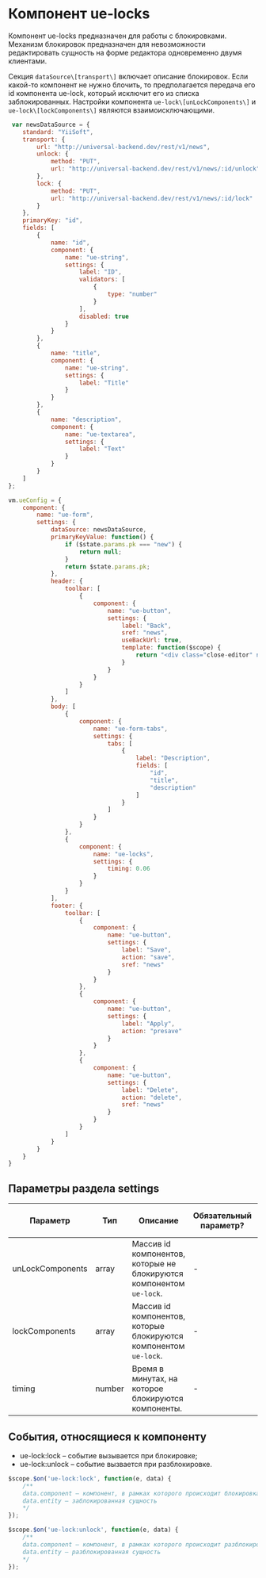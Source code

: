 # Компонент ue-locks

Компонент ue-locks предназначен для работы с блокировками.
Механизм блокировок предназначен для невозможности редактировать сущность на форме редактора одновременно двумя клиентами.

Секция `dataSource\[transport\]` включает описание блокировок.
Если какой-то компонент не нужно блочить, то предполагается передача его id компонента ue-lock, который исключит его из списка заблокированных.
Настройки компонента `ue-lock\[unLockComponents\]` и  `ue-lock\[lockComponents\]` являются взаимоисключающими.

```javascript
 var newsDataSource = {
    standard: "YiiSoft",
    transport: {
        url: "http://universal-backend.dev/rest/v1/news",
        unlock: {
            method: "PUT",
            url: "http://universal-backend.dev/rest/v1/news/:id/unlock"
        },
        lock: {
            method: "PUT",
            url: "http://universal-backend.dev/rest/v1/news/:id/lock"
        }
    },
    primaryKey: "id",
    fields: [
        {
            name: "id",
            component: {
                name: "ue-string",
                settings: {
                    label: "ID",
                    validators: [
                        {
                            type: "number"
                        }
                    ],
                    disabled: true
                }
            }
        },
        {
            name: "title",
            component: {
                name: "ue-string",
                settings: {
                    label: "Title"
                }
            }
        },
        {
            name: "description",
            component: {
                name: "ue-textarea",
                settings: {
                    label: "Text"
                }
            }
        }
    ]
};

vm.ueConfig = {
    component: {
        name: "ue-form",
        settings: {
            dataSource: newsDataSource,
            primaryKeyValue: function() {
                if ($state.params.pk === "new") {
                    return null;
                }
                return $state.params.pk;
            },
            header: {
                toolbar: [
                    {
                        component: {
                            name: "ue-button",
                            settings: {
                                label: "Back",
                                sref: "news",
                                useBackUrl: true,
                                template: function($scope) {
                                    return "<div class="close-editor" ng-click="vm.click()"> </div>";
                                }
                            }
                        }
                    }
                ]
            },
            body: [
                {
                    component: {
                        name: "ue-form-tabs",
                        settings: {
                            tabs: [
                                {
                                    label: "Description",
                                    fields: [
                                        "id",
                                        "title",
                                        "description"
                                    ]
                                }
                            ]
                        }
                    }
                },
                {
                    component: {
                        name: "ue-locks",
                        settings: {
                            timing: 0.06
                        }
                    }
                }
            ],
            footer: {
                toolbar: [
                    {
                        component: {
                            name: "ue-button",
                            settings: {
                                label: "Save",
                                action: "save",
                                sref: "news"
                            }
                        }
                    },
                    {
                        component: {
                            name: "ue-button",
                            settings: {
                                label: "Apply",
                                action: "presave"
                            }
                        }
                    },
                    {
                        component: {
                            name: "ue-button",
                            settings: {
                                label: "Delete",
                                action: "delete",
                                sref: "news"
                            }
                        }
                    }
                ]
            }
        }
    }
}
```

## Параметры раздела **settings**

| Параметр | Тип | Описание | Обязательный параметр? | Значение по-умолчанию |
| --- | --- | --- | --- | --- |
| unLockComponents | array | Массив id компонентов, которые не блокируются компонентом `ue-lock`. | \- | \- |
| lockComponents | array |  Массив id компонентов, которые блокируются компонентом `ue-lock`. | \- | \- |
| timing | number |  Время в минутах, на которое блокируются компоненты. | \- | 15 |

## События, относящиеся к компоненту
* ue-lock:lock – событие вызывается при блокировке;
* ue-lock:unlock – событие вызвается при разблокировке.

``` javascript
$scope.$on('ue-lock:lock', function(e, data) {
    /**
    data.component – компонент, в рамках которого происходит блокировка
    data.entity – заблокированная сущность
    */
}); 

$scope.$on('ue-lock:unlock', function(e, data) {
    /**
    data.component – компонент, в рамках которого происходит разблокировка
    data.entity – разблокированная сущность
    */
}); 
```